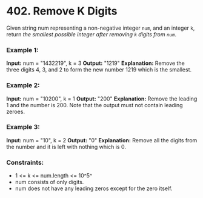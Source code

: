 # 402. Remove K Digits

Given string num representing a non-negative integer `num`, and an integer `k`, return *the smallest possible integer after removing `k` digits from `num`*.


### Example 1:
**Input:** num = "1432219", k = 3
**Output:** "1219"
**Explanation:** Remove the three digits 4, 3, and 2 to form the new number 1219 which is the smallest.

### Example 2:
**Input:** num = "10200", k = 1
**Output:** "200"
**Explanation:** Remove the leading 1 and the number is 200. Note that the output must not contain leading zeroes.

### Example 3:
**Input:** num = "10", k = 2
**Output:** "0"
**Explanation:** Remove all the digits from the number and it is left with nothing which is 0.
 

### Constraints:
- 1 <= k <= num.length <= 10^5^
- num consists of only digits.
- num does not have any leading zeros except for the zero itself.
